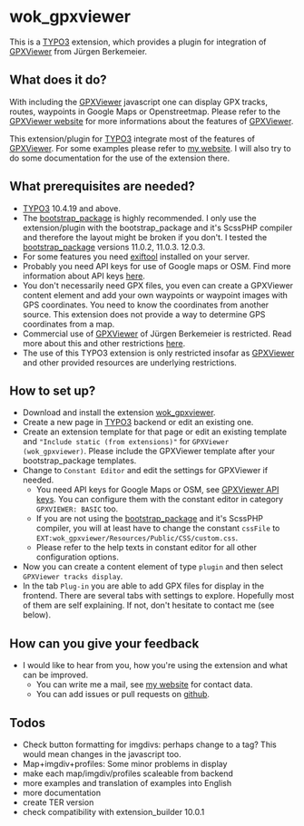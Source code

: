 # wok_gpxviewer
This is a [TYPO3](https://typo3.org) extension, which provides a plugin for integration of [GPXViewer](https://www.j-berkemeier.de/GPXViewer) from Jürgen Berkemeier.

## What does it do?
With including the [GPXViewer](https://www.j-berkemeier.de/GPXViewer) javascript one can display GPX tracks, routes, waypoints in Google Maps or Openstreetmap. Please refer to the [GPXViewer website](https://www.j-berkemeier.de/GPXViewer) for more informations about the features of [GPXViewer](https://www.j-berkemeier.de/GPXViewer).

This extension/plugin for [TYPO3](https://typo3.org) integrate most of the features of [GPXViewer](https://www.j-berkemeier.de/GPXViewer). For some examples please refer to [my website](https://wolfgangkleinbach.de/en/gpxviewer). I will also try to do some documentation for the use of the extension there.

## What prerequisites are needed?
* [TYPO3](https://typo3.org) 10.4.19 and above.
* The [bootstrap_package](https://www.bootstrap-package.com/) is highly recommended. I only use the extension/plugin with the bootstrap_package and it's ScssPHP compiler and therefore the layout might be broken if you don't. I tested the [bootstrap_package](https://www.bootstrap-package.com/) versions 11.0.2, 11.0.3. 12.0.3.
* For some features you need [exiftool](https://exiftool.org) installed on your server.
* Probably you need API keys for use of Google maps or OSM. Find more information about API keys [here](https://www.j-berkemeier.de/GPXViewer/#Apikey).
* You don't necessarily need GPX files, you even can create a GPXViewer content element and add your own waypoints or waypoint images with GPS coordinates. You need to know the coordinates from another source. This extension does not provide a way to determine GPS coordinates from a map.
* Commercial use of [GPXViewer](https://www.j-berkemeier.de/GPXViewer) of Jürgen Berkemeier is restricted. Read more about this and other restrictions [here](https://www.j-berkemeier.de/GPXViewer/#Rechtliches).
* The use of this TYPO3 extension is only restricted insofar as [GPXViewer](https://www.j-berkemeier.de/GPXViewer) and other provided resources are underlying restrictions.

## How to set up?
* Download and install the extension [wok_gpxviewer](https://github.com/zeichensatz/wok_gpxviewer).
* Create a new page in [TYPO3](https://typo3.org) backend or edit an existing one.
* Create an extension template for that page or edit an existing template and `"Include static (from extensions)"` for `GPXViewer (wok_gpxviewer)`. Please include the GPXViewer template after your bootstrap_package templates.
* Change to `Constant Editor` and edit the settings for GPXViewer if needed.
  * You need API keys for Google Maps or OSM, see [GPXViewer API keys](https://www.j-berkemeier.de/GPXViewer/#Apikey). You can configure them with the constant editor in category `GPXVIEWER: BASIC` too.
  * If you are not using the [bootstrap_package](https://www.bootstrap-package.com/) and it's ScssPHP compiler, you will at least have to change the constant `cssFile` to `EXT:wok_gpxviewer/Resources/Public/CSS/custom.css`.
  * Please refer to the help texts in constant editor for all other configuration options.
* Now you can create a content element of type `plugin` and then select `GPXViewer tracks display`.
* In the tab `Plug-in` you are able to add GPX files for display in the frontend. There are several tabs with settings to explore. Hopefully most of them are self explaining. If not, don't hesitate to contact me (see below).

## How can you give your feedback
* I would like to hear from you, how you're using the extension and what can be improved.
  * You can write me a mail, see [my website](https://wolfgangkleinbach.de) for contact data.
  * You can add issues or pull requests on [github](https://github.com/zeichensatz/wok_gpxviewer).

## Todos
* Check button formatting for imgdivs: perhaps change to a tag? This would mean changes in the javascript too.
* Map+imgdiv+profiles: Some minor problems in display
* make each map/imgdiv/profiles scaleable from backend
* more examples and translation of examples into English
* more documentation
* create TER version
* check compatibility with extension_builder 10.0.1
